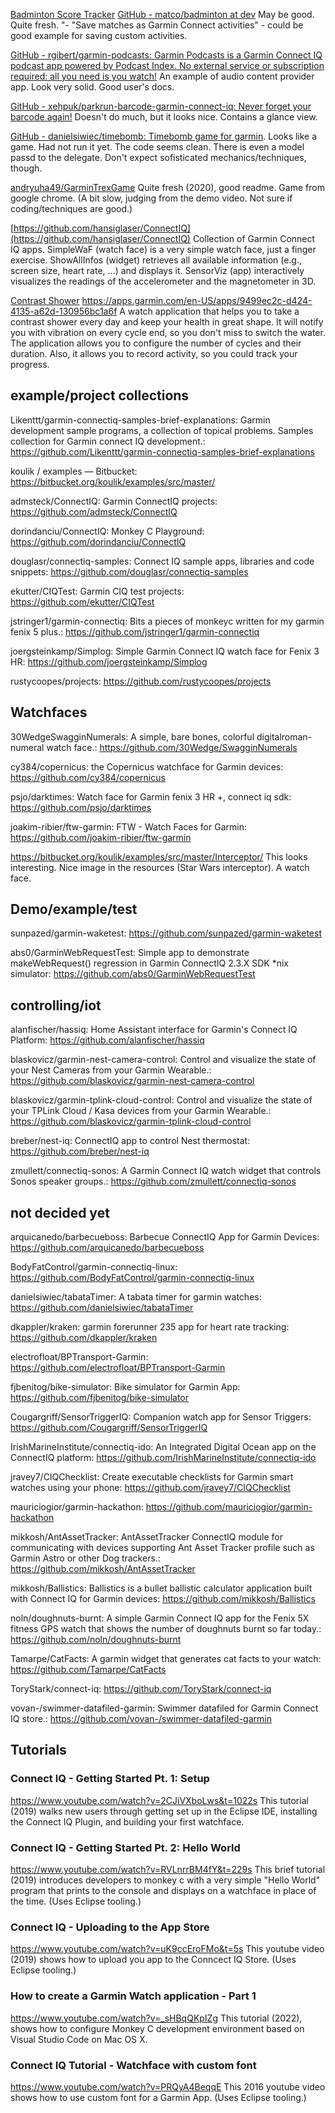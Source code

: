 
[Badminton Score Tracker](https://apps.garmin.com/pl-PL/apps/51606451-57e2-4f99-9420-2ba5a80b5df6) [GitHub - matco/badminton at dev](https://github.com/matco/badminton/tree/dev.) May be good. Quite fresh. "- "Save matches as Garmin Connect activities" - could be good example for saving custom activities.

[GitHub - rgibert/garmin-podcasts: Garmin Podcasts is a Garmin Connect IQ podcast app powered by Podcast Index. No external service or subscription required: all you need is you watch!](https://github.com/rgibert/garmin-podcasts) 
An example of audio content provider app. Look very solid. Good user's docs.

[GitHub - xehpuk/parkrun-barcode-garmin-connect-iq: Never forget your barcode again!](https://github.com/xehpuk/parkrun-barcode-garmin-connect-iq) 
Doesn't do much, but it looks nice. Contains a glance view.

[GitHub - danielsiwiec/timebomb: Timebomb game for garmin](https://github.com/danielsiwiec/timebomb). Looks like a game. Had not run it yet. The code seems clean. There is even a model passd to the delegate. Don't expect sofisticated mechanics/techniques, though.

[andryuha49/GarminTrexGame](https://github.com/andryuha49/GarminTrexGame) Quite fresh (2020), good readme. Game from google chrome. (A bit slow, judging from the demo video. Not sure if coding/techniques are good.)

[https://github.com/hansiglaser/ConnectIQ](https://github.com/hansiglaser/ConnectIQ) Collection of Garmin Connect IQ apps. SimpleWaF (watch face) is a very simple watch face, just a finger exercise. ShowAllInfos (widget) retrieves all available information (e.g., screen size, heart rate, ...) and displays it. SensorViz (app) interactively visualizes the readings of the accelerometer and the magnetometer in 3D.

[Contrast Shower](https://github.com/aiMonster/Garmin-Contrast-Shower)
https://apps.garmin.com/en-US/apps/9499ec2c-d424-4135-a62d-130956bc1a6f
A watch application that helps you to take a contrast shower every day and keep your health in great shape. It will notify you with vibration on every cycle end, so you don't miss to switch the water. The application allows you to configure the number of cycles and their duration. Also, it allows you to record activity, so you could track your progress.

## example/project collections

Likenttt/garmin-connectiq-samples-brief-explanations: Garmin development sample programs, a collection of topical problems. Samples collection for Garmin connect IQ development.: https://github.com/Likenttt/garmin-connectiq-samples-brief-explanations

koulik / examples — Bitbucket: https://bitbucket.org/koulik/examples/src/master/

admsteck/ConnectIQ: Garmin ConnectIQ projects: https://github.com/admsteck/ConnectIQ

dorindanciu/ConnectIQ: Monkey C Playground: https://github.com/dorindanciu/ConnectIQ

douglasr/connectiq-samples: Connect IQ sample apps, libraries and code snippets: https://github.com/douglasr/connectiq-samples

ekutter/CIQTest: Garmin CIQ test projects: https://github.com/ekutter/CIQTest

jstringer1/garmin-connectiq: Bits a pieces of monkeyc written for my garmin fenix 5 plus.: https://github.com/jstringer1/garmin-connectiq

joergsteinkamp/Simplog: Simple Garmin Connect IQ watch face for Fenix 3 HR: https://github.com/joergsteinkamp/Simplog

rustycoopes/projects: https://github.com/rustycoopes/projects

## Watchfaces

30WedgeSwagginNumerals: A simple, bare bones, colorful digitalroman-numeral watch face.: https://github.com/30Wedge/SwagginNumerals

cy384/copernicus: the Copernicus watchface for Garmin devices: https://github.com/cy384/copernicus

psjo/darktimes: Watch face for Garmin fenix 3 HR +, connect iq sdk: https://github.com/psjo/darktimes

joakim-ribier/ftw-garmin: FTW - Watch Faces for Garmin: https://github.com/joakim-ribier/ftw-garmin

https://bitbucket.org/koulik/examples/src/master/Interceptor/
This looks interesting. Nice image in the resources (Star Wars interceptor). A watch face.

## Demo/example/test

sunpazed/garmin-waketest: https://github.com/sunpazed/garmin-waketest

abs0/GarminWebRequestTest: Simple app to demonstrate makeWebRequest() regression in Garmin ConnectIQ 2.3.X SDK \*nix simulator: https://github.com/abs0/GarminWebRequestTest

## controlling/iot

alanfischer/hassiq: Home Assistant interface for Garmin's Connect IQ Platform: https://github.com/alanfischer/hassiq

blaskovicz/garmin-nest-camera-control: Control and visualize the state of your Nest Cameras from your Garmin Wearable.: https://github.com/blaskovicz/garmin-nest-camera-control

blaskovicz/garmin-tplink-cloud-control: Control and visualize the state of your TPLink Cloud / Kasa devices from your Garmin Wearable.: https://github.com/blaskovicz/garmin-tplink-cloud-control

breber/nest-iq: ConnectIQ app to control Nest thermostat: https://github.com/breber/nest-iq

zmullett/connectiq-sonos: A Garmin Connect IQ watch widget that controls Sonos speaker groups.: https://github.com/zmullett/connectiq-sonos

## not decided yet

arquicanedo/barbecueboss: Barbecue ConnectIQ App for Garmin Devices: https://github.com/arquicanedo/barbecueboss

BodyFatControl/garmin-connectiq-linux: https://github.com/BodyFatControl/garmin-connectiq-linux

danielsiwiec/tabataTimer: A tabata timer for garmin watches: https://github.com/danielsiwiec/tabataTimer

dkappler/kraken: garmin forerunner 235 app for heart rate tracking: https://github.com/dkappler/kraken

electrofloat/BPTransport-Garmin: https://github.com/electrofloat/BPTransport-Garmin

fjbenitog/bike-simulator: Bike simulator for Garmin App: https://github.com/fjbenitog/bike-simulator

Cougargriff/SensorTriggerIQ: Companion watch app for Sensor Triggers: https://github.com/Cougargriff/SensorTriggerIQ

IrishMarineInstitute/connectiq-ido: An Integrated Digital Ocean app on the ConnectIQ platform: https://github.com/IrishMarineInstitute/connectiq-ido

jravey7/CIQChecklist: Create executable checklists for Garmin smart watches using your phone: https://github.com/jravey7/CIQChecklist

mauriciogior/garmin-hackathon: https://github.com/mauriciogior/garmin-hackathon

mikkosh/AntAssetTracker: AntAssetTracker ConnectIQ module for communicating with devices supporting Ant Asset Tracker profile such as Garmin Astro or other Dog trackers.: https://github.com/mikkosh/AntAssetTracker

mikkosh/Ballistics: Ballistics is a bullet ballistic calculator application built with Connect IQ for Garmin devices: https://github.com/mikkosh/Ballistics

noln/doughnuts-burnt: A simple Garmin Connect IQ app for the Fenix 5X fitness GPS watch that shows the number of doughnuts burnt so far today.: https://github.com/noln/doughnuts-burnt

Tamarpe/CatFacts: A garmin widget that generates cat facts to your watch: https://github.com/Tamarpe/CatFacts

ToryStark/connect-iq: https://github.com/ToryStark/connect-iq

vovan-/swimmer-datafiled-garmin: Swimmer datafiled for Garmin Connect IQ store.: https://github.com/vovan-/swimmer-datafiled-garmin

## Tutorials

### Connect IQ - Getting Started Pt. 1: Setup
https://www.youtube.com/watch?v=2CJiVXboLws&t=1022s
This tutorial (2019) walks new users through getting set up in the Eclipse IDE, installing the Connect IQ Plugin, and building your first watchface.

### Connect IQ - Getting Started Pt. 2: Hello World
https://www.youtube.com/watch?v=RVLnrrBM4fY&t=229s
This brief tutorial (2019) introduces developers to monkey c with a very simple "Hello World" program that prints to the console and displays on a watchface in place of the time. (Uses Eclipse tooling.)

### Connect IQ - Uploading to the App Store
https://www.youtube.com/watch?v=uK9ccEroFMo&t=5s
This youtube video (2019) shows how to upload you app to the Conncect IQ Store. (Uses Eclipse tooling.)

### How to create a Garmin Watch application - Part 1
https://www.youtube.com/watch?v=_sHBqQKpIZg
This tutorial (2022), shows how to configure Monkey C development environment based on Visual Studio Code on Mac OS X.

### Connect IQ Tutorial - Watchface with custom font
https://www.youtube.com/watch?v=PRQyA4BeqqE
This 2016 youtube video shows how to use custom font for a Garmin App.
(Uses Eclipse tooling.)